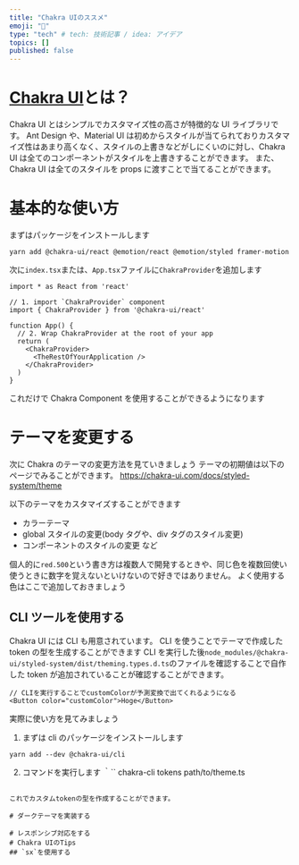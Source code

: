 ```yaml
---
title: "Chakra UIのススメ"
emoji: "💨"
type: "tech" # tech: 技術記事 / idea: アイデア
topics: []
published: false
---
```


# [Chakra UI](https://chakra-ui.com/)とは？

Chakra UI とはシンプルでカスタマイズ性の高さが特徴的な UI ライブラリです。
Ant Design や、Material UI は初めからスタイルが当てられておりカスタマイズ性はあまり高くなく、スタイルの上書きなどがしにくいのに対し、Chakra UI は全てのコンポーネントがスタイルを上書きすることができます。
また、Chakra UI は全てのスタイルを props に渡すことで当てることができます。

# 基本的な使い方

まずはパッケージをインストールします

```
yarn add @chakra-ui/react @emotion/react @emotion/styled framer-motion
```

次に`index.tsx`または、`App.tsx`ファイルに`ChakraProvider`を追加します

```
import * as React from 'react'

// 1. import `ChakraProvider` component
import { ChakraProvider } from '@chakra-ui/react'

function App() {
  // 2. Wrap ChakraProvider at the root of your app
  return (
    <ChakraProvider>
      <TheRestOfYourApplication />
    </ChakraProvider>
  )
}
```

これだけで Chakra Component を使用することができるようになります

# テーマを変更する

次に Chakra のテーマの変更方法を見ていきましょう
テーマの初期値は以下のページでみることができます。
https://chakra-ui.com/docs/styled-system/theme

以下のテーマをカスタマイズすることができます

- カラーテーマ
- global スタイルの変更(body タグや、div タグのスタイル変更)
- コンポーネントのスタイルの変更 など

個人的に`red.500`という書き方は複数人で開発するときや、同じ色を複数回使い使うときに数字を覚えないといけないので好きではありません。
よく使用する色はここで追加しておきましょう

## CLI ツールを使用する

Chakra UI には CLI も用意されています。
CLI を使うことでテーマで作成した token の型を生成することができます
CLI を実行した後`node_modules/@chakra-ui/styled-system/dist/theming.types.d.ts`のファイルを確認することで自作した token が追加されていることが確認することができます。

```
// CLIを実行することでcustomColorが予測変換で出てくれるようになる
<Button color="customColor">Hoge</Button>
```

実際に使い方を見てみましょう

1. まずは cli のパッケージをインストールします

```
yarn add --dev @chakra-ui/cli
```

2. コマンドを実行します
   ｀``
   chakra-cli tokens path/to/theme.ts

```

これでカスタムtokenの型を作成することができます。

# ダークテーマを実装する

# レスポンシブ対応をする
# Chakra UIのTips
## `sx`を使用する
```
